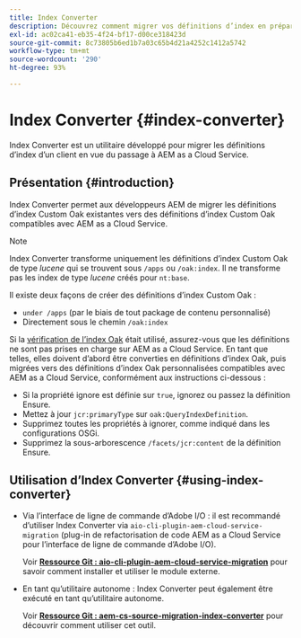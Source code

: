 ```yaml
---
title: Index Converter
description: Découvrez comment migrer vos définitions d’index en préparation du déplacement vers AEM as a Cloud Service.
exl-id: ac02ca41-eb35-4f24-bf17-d00ce318423d
source-git-commit: 8c73805b6ed1b7a03c65b4d21a4252c1412a5742
workflow-type: tm+mt
source-wordcount: '290'
ht-degree: 93%

---
```


# Index Converter {#index-converter}

Index Converter est un utilitaire développé pour migrer les définitions d’index d’un client en vue du passage à AEM as a Cloud Service.

## Présentation {#introduction}

Index Converter permet aux développeurs AEM de migrer les définitions d’index Custom Oak existantes vers des définitions d’index Custom Oak compatibles avec AEM as a Cloud Service.

>[!NOTE]
>Index Converter transforme uniquement les définitions d’index Custom Oak de type *lucene* qui se trouvent sous `/apps` ou `/oak:index`. Il ne transforme pas les index de type *lucene* créés pour `nt:base`.

Il existe deux façons de créer des définitions d’index Custom Oak :

* `under /apps` (par le biais de tout package de contenu personnalisé)
* Directement sous le chemin `/oak:index`

Si la [vérification de l’index Oak](https://adobe-consulting-services.github.io/acs-aem-commons/features/ensure-oak-index/index.html) était utilisé, assurez-vous que les définitions ne sont pas prises en charge sur AEM as a Cloud Service. En tant que telles, elles doivent d’abord être converties en définitions d’index Oak, puis migrées vers des définitions d’index Oak personnalisées compatibles avec AEM as a Cloud Service, conformément aux instructions ci-dessous :

* Si la propriété ignore est définie sur `true`, ignorez ou passez la définition Ensure.
* Mettez à jour `jcr:primaryType` sur `oak:QueryIndexDefinition`.
* Supprimez toutes les propriétés à ignorer, comme indiqué dans les configurations OSGi.
* Supprimez la sous-arborescence `/facets/jcr:content` de la définition Ensure.

## Utilisation d’Index Converter {#using-index-converter}

* Via l’interface de ligne de commande d’Adobe I/O : il est recommandé d’utiliser Index Converter via `aio-cli-plugin-aem-cloud-service-migration` (plug-in de refactorisation de code AEM as a Cloud Service pour l’interface de ligne de commande d’Adobe I/O).

  Voir **[Ressource Git : aio-cli-plugin-aem-cloud-service-migration](https://github.com/adobe/aio-cli-plugin-aem-cloud-service-migration#introduction)** pour savoir comment installer et utiliser le module externe.

* En tant qu’utilitaire autonome : Index Converter peut également être exécuté en tant qu’utilitaire autonome.

  Voir **[Ressource Git : aem-cs-source-migration-index-converter](https://github.com/adobe/aem-cloud-service-source-migration/tree/master/packages/index-converter)** pour découvrir comment utiliser cet outil.
